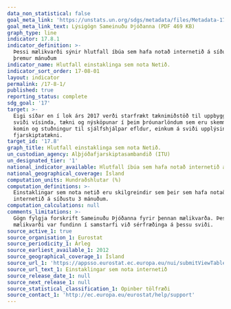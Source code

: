 ```yaml
---
data_non_statistical: false
goal_meta_link: 'https://unstats.un.org/sdgs/metadata/files/Metadata-17-08-01.pdf '
goal_meta_link_text: Lýsigögn Sameinuðu Þjóðanna (PDF 469 KB)
graph_type: line
indicator: 17.8.1
indicator_definition: >-
  Þessi mælikvarði sýnir hlutfall íbúa sem hafa notað internetið á síðustu
  þremur mánuðum
indicator_name: Hlutfall einstaklinga sem nota Netið.
indicator_sort_order: 17-08-01
layout: indicator
permalink: /17-8-1/
published: true
reporting_status: complete
sdg_goal: '17'
target: >-
  Eigi síðar en í lok árs 2017 verði starfrækt tæknimiðstöð til uppbyggingar á
  sviði vísinda, tækni og nýsköpunar í þeim þróunarlöndum sem eru skemmst á veg
  komin og stuðningur til sjálfshjálpar efldur, einkum á sviði upplýsinga- og
  fjarskiptatækni.
target_id: '17.8'
graph_title: Hlutfall einstaklinga sem nota Netið.
un_custodian_agency: Alþjóðafjarskiptasambandið (ITU)
un_designated_tier: '1'
national_indicator_available: Hlutfall íbúa sem hafa notað internetið á síðustu þremur mánuðum
national_geographical_coverage: Ísland
computation_units: Hundraðshlutar (%)
computation_definitions: >-
  Einstaklingar sem nota netið eru skilgreindir sem þeir sem hafa notað
  internetið á síðustu 3 mánuðum.
computation_calculations: null
comments_limitations: >-
  Gögn fylgja forskrift Sameinuðu Þjóðanna fyrir þennan mælikvarða. Þessi
  mælikvarði var fundinn í samstarfi við sérfræðinga á þessu sviði.
source_active_1: true
source_organisation_1: Eurostat
source_periodicity_1: Árleg
source_earliest_available_1: 2012
source_geographical_coverage_1: Ísland
source_url_1: 'https://appsso.eurostat.ec.europa.eu/nui/submitViewTableAction.do'
source_url_text_1: Einstaklingar sem nota internetið
source_release_date_1: null
source_next_release_1: null
source_statistical_classification_1: Opinber tölfræði
source_contact_1: 'http://ec.europa.eu/eurostat/help/support'
---
```


